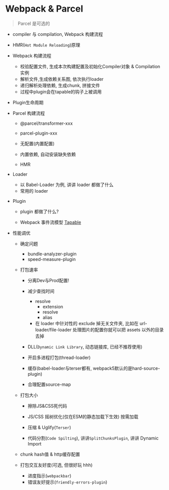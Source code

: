 # Webpack & Parcel

> Parcel 是可选的

- compiler 与 compilation, Webpack 构建流程

- HMR(`Hot Module Reloading`)原理

- Webpack 构建流程

  - 校验配置文件, 生成本次构建配置及初始化Compiler对象 & Compilation实例
  - 解析文件,生成依赖关系图, 依次执行loader
  - 递归解析处理依赖, 生成chunk, 拼接文件
  - 过程中plugin会在tapable的钩子上被调用

- Plugin生命周期
- Parcel 构建流程

  - @parcel/transformer-xxx
  - parcel-plugin-xxx

  - 无配置(内置配置)
  - 内置依赖, 自动安装缺失依赖
  - HMR

- Loader

  - 以 Babel-Loader 为例, 讲讲 loader 都做了什么
  - 常用的 loader

- Plugin

  - plugin 都做了什么?

  - Webpack 事件流模型 [Tapable](https://github.com/webpack/tapable)

- 性能调优

  - 确定问题
    - bundle-analyzer-plugin
    - speed-measure-plugin

  - 打包速率

    - 分离Dev与Prod配置!

    - 减少查找时间 
      - resolve
        - extension
        - resolve
        - alias
      -  在 loader 中针对性的 exclude 掉无关文件夹, 比如在 url-loader/file-loader 处理图片的配置你就可以把 assets 以外的目录去掉
    - DLL(`Dynamic Link Library`, 动态链接库, 已经不推荐使用)
    - 开启多进程打包(thread-loader)
    - 缓存(babel-loader与terser都有, webpack5默认的是hard-source-plugin)
    - 合理配置source-map

  - 打包大小

    - 擦除JS&CSS死代码

    - JS/CSS 摇树优化(仅在ESM的静态加载下生效) 按需加载
    - 压缩 & Uglify(`Terser`)
    - 代码分割(`Code Spilting`), 讲讲`SplitChunksPlugin`, 讲讲 Dynamic Import

  - chunk hash值 & http缓存配置

  - 打包交互友好度(可选, 但很好玩 hhh)

    - 进度指示(`webpackbar`)
    - 错误友好提示(`friendly-errors-plugin`)


